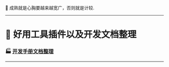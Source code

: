 🍂 成熟就是心胸要越来越宽广，否则就是计较.
***

# 🔨 好用工具插件以及开发文档整理
### 🏭 [开发手册文档整理](https://github.com/mHeartbeats/notes/wiki/%E5%AE%98%E6%96%B9%E6%96%87%E6%A1%A3API%E3%80%81%E5%BC%80%E5%8F%91%E6%89%8B%E5%86%8C%E6%95%B4%E7%90%86)
***
